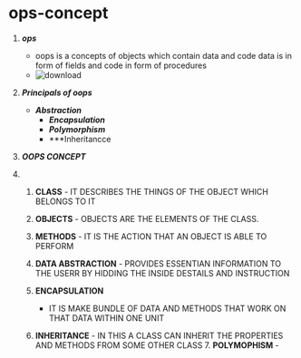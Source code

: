 # ops-concept # 
1. ***ops***
     - oops is a concepts of objects which contain data and code data is in form of fields and code in form of procedures
     - ![download](https://github.com/ManavCodingspace/oops-concept/assets/145857624/8614de01-fac5-492d-8a66-94e63dd4b7ad)
2. ***Principals of oops***
    - ***Abstraction***
      - ***Encapsulation***
      - ***Polymorphism***
      - ***Inheritancce

 3. ***OOPS CONCEPT***
 4.    1. **CLASS**
               -  IT DESCRIBES THE THINGS OF THE OBJECT WHICH BELONGS TO IT
        2. **OBJECTS**
               - OBJECTS ARE THE ELEMENTS OF THE CLASS.
         3. **METHODS**
                - IT IS THE ACTION THAT AN OBJECT IS ABLE TO PERFORM

          4. **DATA ABSTRACTION**
                 - PROVIDES ESSENTIAN INFORMATION TO THE USERR BY HIDDING THE INSIDE DESTAILS AND INSTRUCTION

         5. **ENCAPSULATION**
             - IT IS MAKE BUNDLE OF DATA AND METHODS THAT WORK ON THAT DATA WITHIN ONE UNIT

          6. **INHERITANCE**
                 - IN THIS A CLASS CAN INHERIT THE PROPERTIES AND METHODS FROM SOME OTHER CLASS
           7. **POLYMOPHISM**
                  -               

